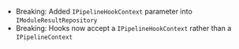 *   Breaking: Added `IPipelineHookContext` parameter into `IModuleResultRepository`
*   Breaking: Hooks now accept a `IPipelineHookContext` rather than a `IPipelineContext`
